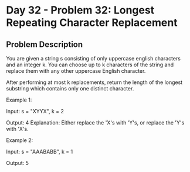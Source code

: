 # Day 32 - Problem 32: Longest Repeating Character Replacement

## Problem Description

You are given a string s consisting of only uppercase english characters and an integer k. You can choose up to k characters of the string and replace them with any other uppercase English character.

After performing at most k replacements, return the length of the longest substring which contains only one distinct character.

Example 1:

Input: s = "XYYX", k = 2

Output: 4
Explanation: Either replace the 'X's with 'Y's, or replace the 'Y's with 'X's.

Example 2:

Input: s = "AAABABB", k = 1

Output: 5
